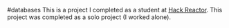 #databases
This is a project I completed as a student at [Hack Reactor](http://hackreactor.com). This project was completed as a solo project (I worked alone).
